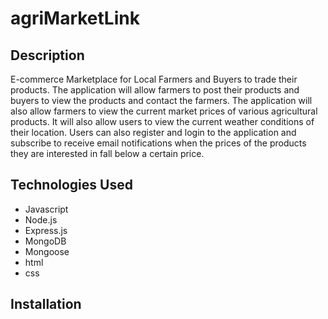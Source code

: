 # agriMarketLink

## Description

E-commerce Marketplace for Local Farmers and Buyers to trade their products. 
The application will allow farmers to post their products and buyers to view the products and contact the farmers. 
The application will also allow farmers to view the current market prices of various agricultural products. 
It will also allow users to view the current weather conditions of their location. 
Users can also register and login to the application and subscribe to receive email notifications when the prices of the products they are interested in fall below a certain price.

## Technologies Used

- Javascript
- Node.js
- Express.js
- MongoDB
- Mongoose
- html
- css

## Installation